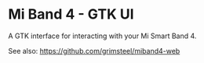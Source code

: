 # Mi Band 4 - GTK UI

A GTK interface for interacting with your Mi Smart Band 4.

See also: https://github.com/grimsteel/miband4-web
